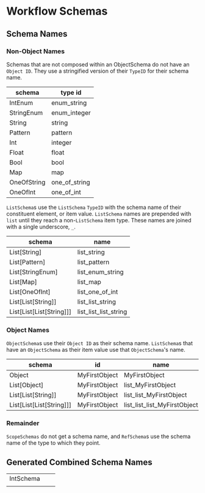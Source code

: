 # Workflow Schemas

## Schema Names

### Non-Object Names

Schemas that are not composed within an ObjectSchema do not have an `Object ID`. They use a stringified version of their `TypeID` for their schema name.

| schema        |     type id                 |
|---------------|-----------------------------|
| IntEnum       | enum_string                      |
| StringEnum    | enum_integer                      |
| String        | string                      |
| Pattern       | pattern                      |
| Int           | integer                     |
| Float         | float                    |
| Bool          | bool                      |
| Map           | map              |
| OneOfString   | one_of_string   |
| OneOfInt      | one_of_int      |

`ListSchema`s use the `ListSchema` `TypeID` with the schema name of their constituent element, or item value. `ListSchema` names are prepended with `list` until they reach a non-`ListSchema` item type. These names are joined with a single underscore, `_`.

| schema              |  name                 |
|---------------------|-----------------------|
| List[String]        |  list_string                      |
| List[Pattern]       |  list_pattern                      |
| List[StringEnum]    |  list_enum_string                      |
| List[Map]           |  list_map                      |
| List[OneOfInt]      |  list_one_of_int                      |
| List[List[String]]  |  list_list_string                      |
| List[List[List[String]]]  |  list_list_list_string                      |

### Object Names

`ObjectSchema`s use their `Object ID` as their schema name. `ListSchema`s that have an `ObjectSchema` as their item value use that `ObjectSchema`'s name.

| schema                    |      id       | name                         |
|---------------------------|---------------|------------------------------|
| Object                    | MyFirstObject | MyFirstObject                |
| List[Object]              | MyFirstObject | list_MyFirstObject           |
| List[List[String]]        | MyFirstObject |  list_list_MyFirstObject     |
| List[List[List[String]]]  | MyFirstObject |  list_list_list_MyFirstObject |
 
### Remainder

`ScopeSchemas` do not get a schema name, and `RefSchema`s use the schema name of the type to which they point.


## Generated Combined Schema Names

|                                        |               |                                 |
|---------------------------------|---------------|------------------------------------------|
| IntSchema                       |               |                                         |
|                                        |               |                                         |